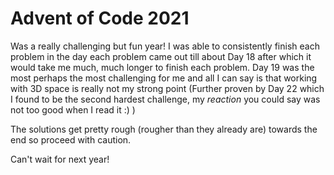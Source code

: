# Advent of Code 2021
Was a really challenging but fun year! I was able to consistently finish each problem in the day each problem came out till about Day 18 after which it would take me much, much longer to finish each problem. Day 19 was the most perhaps the most challenging for me and all I can say is that working with 3D space is really not my strong point (Further proven by Day 22 which I found to be the second hardest challenge, my *reaction* you could say was not too good when I read it :) )

The solutions get pretty rough (rougher than they already are) towards the end so proceed with caution.

Can't wait for next year!